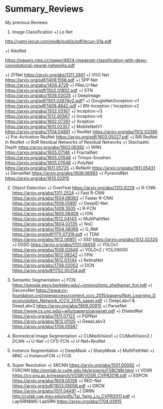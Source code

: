 # Summary_Reviews
My previous Reviews
1. Image Classification
+) Le Net

http://yann.lecun.com/exdb/publis/pdf/lecun-01a.pdf

+) AlexNet

https://papers.nips.cc/paper/4824-imagenet-classification-with-deep-convolutional-neural-networks.pdf

+) ZFNet
https://arxiv.org/abs/1311.2901
+) VGG Net
https://arxiv.org/pdf/1409.1556.pdf
+) SPP Net
https://arxiv.org/abs/1406.4729
+) PReLU-Net
https://arxiv.org/pdf/1502.01852.pdf
+) STN
https://arxiv.org/abs/1506.02025
+) DeepImage
https://arxiv.org/pdf/1501.02876v2.pdf?
+) GoogleNet/Inception-v1
https://arxiv.org/pdf/1409.4842.pdf
+) BN-Inception / Inception-v2
https://arxiv.org/abs/1502.03167
+) Inception-v3
https://arxiv.org/abs/1512.00567
+) Inception-v4
https://arxiv.org/abs/1602.07261
+) Xception
https://arxiv.org/abs/1610.02357
+) MobileNetV1
https://arxiv.org/abs/1704.04861
+) ResNet
https://arxiv.org/abs/1512.03385
+) Pre-Activation ResNet
https://arxiv.org/pdf/1603.05027.pdf
+) RiR
ResNet in ResNet
+) RoR
Residual Networks of Residual Networks
+) Stochastic Depth
https://arxiv.org/abs/1603.09382
+) WRN
https://arxiv.org/abs/1605.07146
+) FractalNet
https://arxiv.org/abs/1605.07648
+) Trimps-Soushen
https://arxiv.org/abs/1605.07648
+) PolyNet
https://arxiv.org/abs/1611.05725
+) ReNeXt
https://arxiv.org/abs/1611.05431
+) DenseNet
https://arxiv.org/abs/1608.06993
+) PyramidNet
https://arxiv.org/abs/1610.02915

2. Object Detection
+) OverFeat
https://arxiv.org/abs/1312.6229
+) R-CNN
https://arxiv.org/abs/1311.2524
+) Fast R-CNN
https://arxiv.org/abs/1504.08083
+) Faster R-CNN
https://arxiv.org/abs/1506.01497
+) DeepID-Net
https://arxiv.org/abs/1409.3505
+) R-FCN
https://arxiv.org/abs/1605.06409
+) ION
https://arxiv.org/abs/1512.04143
+) MultiPathNet
https://arxiv.org/abs/1604.02135
+) NoC
https://arxiv.org/abs/1504.06066
+) G_RMI
https://arxiv.org/pdf/1711.07319.pdf
+) TDM
https://arxiv.org/abs/1612.06851
+) SSD
https://arxiv.org/abs/1512.02325
+) DSSD
https://arxiv.org/abs/1701.06659
+) YOLOv1
https://arxiv.org/abs/1506.02640
+) YOLOv2 / YOLO9000
https://arxiv.org/abs/1612.08242
+) FPN
https://arxiv.org/abs/1612.03144
+) RetinaNet
https://arxiv.org/abs/1708.02002
+) DCN
https://arxiv.org/pdf/1702.00254.pdf

3. Semantic Segmentation
+) FCN
https://people.eecs.berkeley.edu/~jonlong/long_shelhamer_fcn.pdf
+) DeconvNet
https://www.cv-foundation.org/openaccess/content_iccv_2015/papers/Noh_Learning_Deconvolution_Network_ICCV_2015_paper.pdf
+) DeepLabv1 & DeepLabv2
https://arxiv.org/abs/1606.00915
+) ParseNet
https://www.cs.unc.edu/~wliu/papers/parsenet.pdf
+) DilatedNet
https://arxiv.org/abs/1511.07122
+) PSPNet
https://arxiv.org/abs/1612.01105
+) DeepLabv3
https://arxiv.org/abs/1706.05587

4. Biomedical Image Segmentation
+) CUMedVision1
+) CUMedVision2 / DCAN
+) U-Net
+) CFS-FCN
+) U-Net+ResNet

5. Instance Segmentation
+) DeepMask
+) SharpMask
+) MultiPathNet
+) MNC
+) InstanceFCN
+) FCIS
6. Super Resolution
+) SRCNN
https://arxiv.org/abs/1501.00092
+) FSRCNN
http://mmlab.ie.cuhk.edu.hk/projects/FSRCNN.html
+) VDSR
https://cv.snu.ac.kr/research/VDSR/VDSR_CVPR2016.pdf
+) ESPCN
https://arxiv.org/abs/1609.05158
+) RED-Net
https://arxiv.org/pdf/1603.09056.pdf
+) DRCN
https://arxiv.org/abs/1511.04491
+) DRRN
http://cvlab.cse.msu.edu/pdfs/Tai_Yang_Liu_CVPR2017.pdf
+) LapSRN&MS-LapSRN
https://arxiv.org/abs/1704.03915

